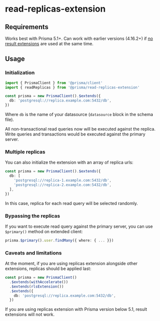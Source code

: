 # read-replicas-extension

## Requirements

Works best with Prisma 5.1+. Can work with earlier versions (4.16.2+) if [no result extensions](https://www.prisma.io/docs/concepts/components/prisma-client/client-extensions/result) are used at the same time.

## Usage

### Initialization

```ts
import { PrismaClient } from '@prisma/client'
import { readReplicas } from '@prisma/read-replicas-extension'

const prisma = new PrismaClient().$extends({
  db: 'postgresql://replica.example.com:5432/db',
})
```

Where `db` is the name of your datasource (`datasource` block in the schema file).

All non-transactional read queries now will be executed against the replica. Write queries and transactions would be executed against the primary server.

### Multiple replicas

You can also initialize the extension with an array of replica urls:

```ts
const prisma = new PrismaClient().$extends({
  db: [
    'postgresql://replica-1.example.com:5432/db',
    'postgresql://replica-2.example.com:5432/db',
  ],
})
```

In this case, replica for each read query will be selected randomly.

### Bypassing the replicas

If you want to execute read query against the primary server, you can use `$primary()` method on extended client:

```ts
prisma.$primary().user.findMany({ where: { ... }})
```

### Caveats and limitations

At the moment, if you are using replicas extension alongside other extensions, replicas should be applied last:

```ts
const prisma = new PrismaClient()
  .$extends(withAccelerate())
  .$extends(rlsExtension())
  .$extends({
    db: 'postgresql://replica.example.com:5432/db',
  })
```

If you are using replicas extension with Prisma version below 5.1, result extensions will not work.
